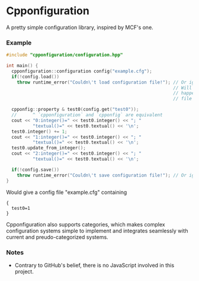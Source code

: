 Cpponfiguration
===============

A pretty simple configuration library, inspired by MCF's one.

### Example

```c++
#include "cpponfiguration/configuration.hpp"

int main() {
  cpponfiguration::configuration config("example.cfg");
  if(!config.load())
    throw runtime_error("Couldn\'t load configuration file!"); // Or ignore it.
                                                               // Will always
                                                               // happen upon
                                                               // file creation.

  cpponfig::property & test0(config.get("test0"));
  //      ^ `cpponfiguration` and `cpponfig` are equivalent
  cout << "0:integer()=" << test0.integer() << "; "
          "textual()=" << test0.textual() << '\n';
  test0.integer() += 1;
  cout << "1:integer()=" << test0.integer() << "; "
          "textual()=" << test0.textual() << '\n';
  test0.update_from_integer();
  cout << "2:integer()=" << test0.integer() << "; "
          "textual()=" << test0.textual() << '\n';

  if(!config.save())
    throw runtime_error("Couldn\'t save configuration file!"); // Or ignore it.
}
```

Would give a config file "example.cfg" containing
```
{
  test0=1
}
```

Cpponfiguration also supports categories, which makes complex configuration systems simple to implement and
integrates seamlessly with current and preudo-categorized systems.

### Notes
* Contrary to GitHub's belief, there is no JavaScript involved in this project.
